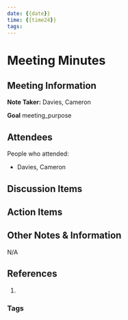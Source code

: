 ```yaml
---
date: {{date}}
time: {{time24}}
tags:
---
```


# Meeting Minutes
## Meeting Information
**Note Taker:** Davies, Cameron  

**Goal** meeting_purpose  

## Attendees
People who attended:
- Davies, Cameron

## Discussion Items

## Action Items

## Other Notes & Information
N/A

## References
1. 

### Tags
